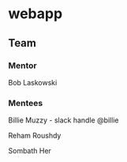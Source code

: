# webapp

## Team

### Mentor 
Bob Laskowski

### Mentees 

Billie Muzzy - slack handle @billie 

Reham Roushdy

Sombath Her
